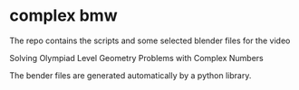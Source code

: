 # complex bmw

The repo contains the scripts and some selected blender files for the video

Solving Olympiad Level Geometry Problems with Complex Numbers

The bender files are generated automatically by a python library.
